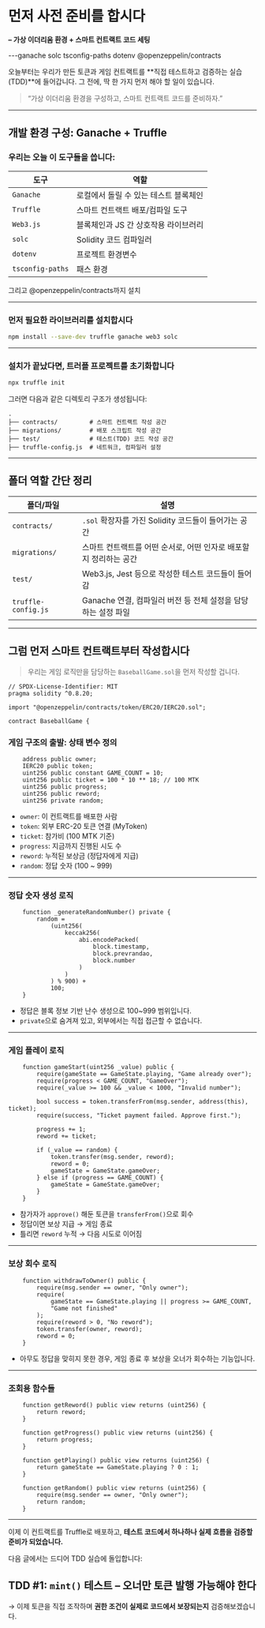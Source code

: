 # 먼저 사전 준비를 합시다

**– 가상 이더리움 환경 + 스마트 컨트랙트 코드 세팅**

---ganache solc tsconfig-paths dotenv
@openzeppelin/contracts

오늘부터는 우리가 만든 토큰과 게임 컨트랙트를
**직접 테스트하고 검증하는 실습(TDD)**에 들어갑니다.
그 전에, 딱 한 가지 먼저 해야 할 일이 있습니다.

> “가상 이더리움 환경을 구성하고, 스마트 컨트랙트 코드를 준비하자.”

---

## 개발 환경 구성: Ganache + Truffle

### 우리는 오늘 이 도구들을 씁니다:

| 도구             | 역할                                  |
| ---------------- | ------------------------------------- |
| `Ganache`        | 로컬에서 돌릴 수 있는 테스트 블록체인 |
| `Truffle`        | 스마트 컨트랙트 배포/컴파일 도구      |
| `Web3.js`        | 블록체인과 JS 간 상호작용 라이브러리  |
| `solc`           | Solidity 코드 컴파일러                |
| `dotenv`         | 프로젝트 환경변수                     |
| `tsconfig-paths` | 패스 환경                             |

그리고 @openzeppelin/contracts까지 설치

---

### 먼저 필요한 라이브러리를 설치합시다

```bash
npm install --save-dev truffle ganache web3 solc
```

---

### 설치가 끝났다면, 트러플 프로젝트를 초기화합니다

```bash
npx truffle init
```

그러면 다음과 같은 디렉토리 구조가 생성됩니다:

```
.
├── contracts/         # 스마트 컨트랙트 작성 공간
├── migrations/        # 배포 스크립트 작성 공간
├── test/              # 테스트(TDD) 코드 작성 공간
├── truffle-config.js  # 네트워크, 컴파일러 설정
```

---

## 폴더 역할 간단 정리

| 폴더/파일           | 설명                                                              |
| ------------------- | ----------------------------------------------------------------- |
| `contracts/`        | `.sol` 확장자를 가진 Solidity 코드들이 들어가는 공간              |
| `migrations/`       | 스마트 컨트랙트를 어떤 순서로, 어떤 인자로 배포할지 정리하는 공간 |
| `test/`             | Web3.js, Jest 등으로 작성한 테스트 코드들이 들어감                |
| `truffle-config.js` | Ganache 연결, 컴파일러 버전 등 전체 설정을 담당하는 설정 파일     |

---

## 그럼 먼저 스마트 컨트랙트부터 작성합시다

> 우리는 게임 로직만을 담당하는 `BaseballGame.sol`을 먼저 작성할 겁니다.

```solidity
// SPDX-License-Identifier: MIT
pragma solidity ^0.8.20;

import "@openzeppelin/contracts/token/ERC20/IERC20.sol";

contract BaseballGame {
```

### 게임 구조의 출발: 상태 변수 정의

```solidity
    address public owner;
    IERC20 public token;
    uint256 public constant GAME_COUNT = 10;
    uint256 public ticket = 100 * 10 ** 18; // 100 MTK
    uint256 public progress;
    uint256 public reword;
    uint256 private random;
```

- `owner`: 이 컨트랙트를 배포한 사람
- `token`: 외부 ERC-20 토큰 연결 (MyToken)
- `ticket`: 참가비 (100 MTK 기준)
- `progress`: 지금까지 진행된 시도 수
- `reword`: 누적된 보상금 (정답자에게 지급)
- `random`: 정답 숫자 (100 \~ 999)

---

### 정답 숫자 생성 로직

```solidity
    function _generateRandomNumber() private {
        random =
            (uint256(
                keccak256(
                    abi.encodePacked(
                        block.timestamp,
                        block.prevrandao,
                        block.number
                    )
                )
            ) % 900) +
            100;
    }
```

- 정답은 블록 정보 기반 난수 생성으로 100\~999 범위입니다.
- `private`으로 숨겨져 있고, 외부에서는 직접 접근할 수 없습니다.

---

### 게임 플레이 로직

```solidity
    function gameStart(uint256 _value) public {
        require(gameState == GameState.playing, "Game already over");
        require(progress < GAME_COUNT, "GameOver");
        require(_value >= 100 && _value < 1000, "Invalid number");

        bool success = token.transferFrom(msg.sender, address(this), ticket);
        require(success, "Ticket payment failed. Approve first.");

        progress += 1;
        reword += ticket;

        if (_value == random) {
            token.transfer(msg.sender, reword);
            reword = 0;
            gameState = GameState.gameOver;
        } else if (progress == GAME_COUNT) {
            gameState = GameState.gameOver;
        }
    }
```

- 참가자가 `approve()` 해둔 토큰을 `transferFrom()`으로 회수
- 정답이면 보상 지급 → 게임 종료
- 틀리면 `reword` 누적 → 다음 시도로 이어짐

---

### 보상 회수 로직

```solidity
    function withdrawToOwner() public {
        require(msg.sender == owner, "Only owner");
        require(
            gameState == GameState.playing || progress >= GAME_COUNT,
            "Game not finished"
        );
        require(reword > 0, "No reword");
        token.transfer(owner, reword);
        reword = 0;
    }
```

- 아무도 정답을 맞히지 못한 경우,
  게임 종료 후 보상을 오너가 회수하는 기능입니다.

---

### 조회용 함수들

```solidity
    function getReword() public view returns (uint256) {
        return reword;
    }

    function getProgress() public view returns (uint256) {
        return progress;
    }

    function getPlaying() public view returns (uint256) {
        return gameState == GameState.playing ? 0 : 1;
    }

    function getRandom() public view returns (uint256) {
        require(msg.sender == owner, "Only owner");
        return random;
    }
```

---

이제 이 컨트랙트를 Truffle로 배포하고,
**테스트 코드에서 하나하나 실제 흐름을 검증할 준비가 되었습니다.**

다음 글에서는
드디어 TDD 실습에 돌입합니다:

## **TDD #1:** `mint()` 테스트 – 오너만 토큰 발행 가능해야 한다

→ 이제 토큰을 직접 조작하며 **권한 조건이 실제로 코드에서 보장되는지** 검증해보겠습니다.
